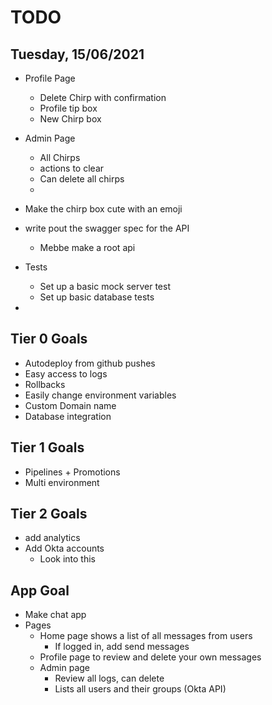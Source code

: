 # TODO

## Tuesday, 15/06/2021

- Profile Page
	- Delete Chirp with confirmation
	- Profile tip box
	- New Chirp box

- Admin Page
	- All Chirps
	- actions to clear
	- Can delete all chirps
	-


- Make the chirp box cute with an emoji
- write pout the swagger spec for the API
	- Mebbe make a root api
- Tests
	- Set up a basic mock server test
	- Set up basic database tests
-



## Tier 0 Goals
- Autodeploy from github pushes
- Easy access to logs
- Rollbacks
- Easily change environment variables
- Custom Domain name
- Database integration



## Tier 1 Goals
- Pipelines + Promotions
- Multi environment



## Tier 2 Goals
- add analytics
- Add Okta accounts
	- Look into this


## App Goal
- Make chat app
- Pages
	- Home page shows a list of all messages from users
		- If logged in, add send messages
	- Profile page to review and delete your own messages
	- Admin page
		- Review all logs, can delete
		- Lists all users and their groups (Okta API)

